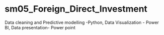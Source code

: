 # sm05_Foreign_Direct_Investment
Data cleaning and Predictive modelling -Python, Data Visualization - Power BI, Data presentation- Power point
